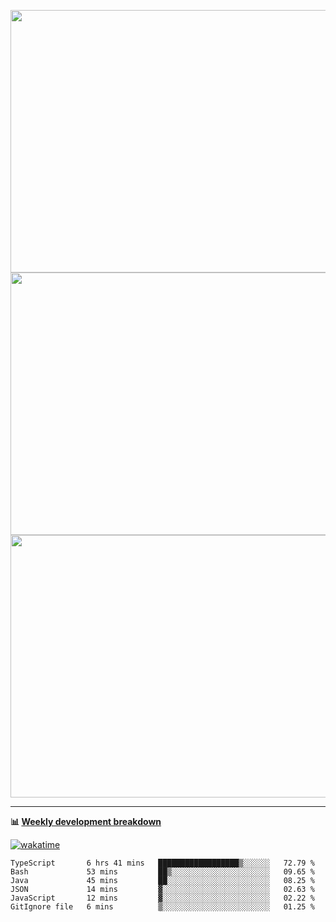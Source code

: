 <p float="left" align="middle"><img src="https://user-images.githubusercontent.com/56089155/195064669-12bd89bb-53c9-44b1-9fd8-993f93f585e1.png" width="600px" height="420px">
<img src="https://user-images.githubusercontent.com/56089155/195064706-c37aa3c8-f669-46c9-abba-1eadcbb910c5.png" width="600px" height="420px">
<img src="https://user-images.githubusercontent.com/56089155/195064753-0de674c7-4fc7-4831-a8a5-402e19cc77be.png" width="600px" height="420px"></p>

<hr />

**📊 [Weekly development breakdown](https://wakatime.com/@Ari24)**

[![wakatime](https://wakatime.com/badge/user/ca34c016-707f-4382-84cf-1823913a1423.svg)](https://wakatime.com/@ca34c016-707f-4382-84cf-1823913a1423)

<!--START_SECTION:waka-->

```text
TypeScript       6 hrs 41 mins   ██████████████████▒░░░░░░   72.79 %
Bash             53 mins         ██▒░░░░░░░░░░░░░░░░░░░░░░   09.65 %
Java             45 mins         ██░░░░░░░░░░░░░░░░░░░░░░░   08.25 %
JSON             14 mins         ▓░░░░░░░░░░░░░░░░░░░░░░░░   02.63 %
JavaScript       12 mins         ▓░░░░░░░░░░░░░░░░░░░░░░░░   02.22 %
GitIgnore file   6 mins          ▒░░░░░░░░░░░░░░░░░░░░░░░░   01.25 %
```

<!--END_SECTION:waka-->

